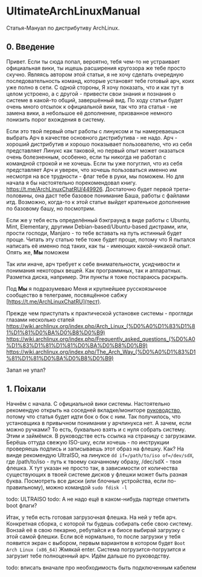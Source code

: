 # UltimateArchLinuxManual
Статья-Мануал по дистрибутиву ArchLinux.

## 0. Введение 
Привет. Если ты сюда попал, вероятно, тебя чем-то не устраивает официальная вики, ты ищешь расширения кругозора же тебе просто скучно. Являясь автором этой статьи, я не хочу сделать очередную последовательность команд, которые установят тебе готовый арч, коих уже полно в сети. 
С одной стороны, Я хочу показать, что и как тут в целом устроено, а с другой - привести свои знания и познания о системе в какой-то общий, завершённый вид. По ходу статьи будет очень много отсылок к официальной вики, так что эта статья - не замена вики, а небольшое её дополнение, призванное немного понизить порог вхождения в систему.

Если это твой первый опыт работы с линуксом и ты намереваешься выбрать Арч в качестве основного дистрибутива - не надо. Арч - хороший дистрибутив и хорошо показывает пользователю, что из себя представляет Линукс как таковой, но первый опыт может оказаться очень болезненным, особенно, если ты никогда не работал с командной строкой и не хочешь. Если ты уже погуглил, что из себя представляет Арч и уверен, что хочешь пользоваться именно им несмотря на все трудности - флаг тебе в руки, мы поможем. Но для начала я бы настоятельно порекомендовал книгу. https://t.me/ArchLinuxChatRU/449926. Достаточно будет первой трети-половины, она даст тебе базовое понимание Баша, работы с файлами итд. Возможно, когда-то к этой статье выйдет кратенькое дополнение по базовому башу, но посмотрим.

Если же у тебя есть определённый бэкграунд в виде работы с Ubuntu, Mint, Elementary, другими Debian-based/Ubuntu-based дистрами, или, прости господи, Manjaro - то тебе вставать на путь истинный будет проще. Читать эту статью тебе тоже будет проще, потому что Я пытался написать её именно под таких, как ты - имеющих какой-никакой опыт. Опять же, **Мы** поможем

Так или иначе, арч требует к себе внимательности, усидчивости и понимания некоторых вещей. Как программных, так и аппаратных. Разметка диска, например. Эти пункты я тоже постараюсь раскрыть.

Под **Мы** я подразумеваю Меня и крупнейшее русскоязычное сообщество в телеграме, посвящённое сабжу [https://t.me/ArchLinuxChatRU](тест). 

Прежде чем приступать к практической установке системы - прогляди глазами несколько статей 
https://wiki.archlinux.org/index.php/Arch_Linux_(%D0%A0%D1%83%D1%81%D1%81%D0%BA%D0%B8%D0%B9)
https://wiki.archlinux.org/index.php/Frequently_asked_questions_(%D0%A0%D1%83%D1%81%D1%81%D0%BA%D0%B8%D0%B9)
https://wiki.archlinux.org/index.php/The_Arch_Way_(%D0%A0%D1%83%D1%81%D1%81%D0%BA%D0%B8%D0%B9)

Запал не упал? 

## 1. Поiхали

Начнём с начала. С официальной вики системы. Настоятельно рекомендую открыть на соседней вкладке/мониторе [руководство](https://wiki.archlinux.org/index.php/Installation_guide_(%D0%A0%D1%83%D1%81%D1%81%D0%BA%D0%B8%D0%B9)), потому что статья будет идти бок о бок с ним. 
Так получилось, что установщика в привычном понимании у арчлинукса нет. А зачем, если можно ручками? То есть, буквально взять и с нуля собрать систему. Этим и займёмся. В руководстве есть ссылка на страницу с загрузками. Берёшь оттуда свежую ISO-шку, если хочешь - по инструкции проверяешь подпись и записываешь этот образ на флешку. 
Как? На винде рекомендую UltraISO, на линуксе ```dd if=/path/to/iso of=/dev/sdX```, где /path/to/iso - путь к твоему скачанному образу, /dec/sdX - твоя флешка. Х тут указан не просто так, в зависимости от количества существующих в твоей системе дисков у флешки может быть разная буква. Посмотреть все диски (или блочные устройства, если по-правильному), можно командой `sudo fdisk -l`

todo: ULTRAISO
todo: А не надо ещё в каком-нибудь партеде отметить boot флаги?

Итак, у тебя есть готовая загрузочная флешка. На ней у тебя арч. Конкретная сборка, с которой ты будешь собирать себе свою систему. Вонзай её в свою пекарню, ребутайся и в биосе выбирай загрузку с этой самой флешки.
Если всё нормально, то после загрузки у тебя появится экран с выбором, первым вариантом в котором будет `Boot Arch Linux (x86_64)`
Жмякай enter. Система погрузится-погрузится и загрузит тебе полноценный арч. Идём дальше по руководству.

todo: вписать вначале про необходимость быть подключенным кабелем
